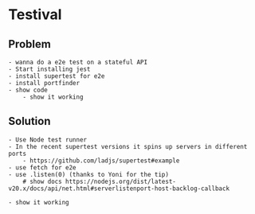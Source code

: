 # Testival

## Problem

    - wanna do a e2e test on a stateful API
    - Start installing jest
    - install supertest for e2e
    - install portfinder
    - show code
        - show it working

## Solution

    - Use Node test runner
    - In the recent supertest versions it spins up servers in different ports
        - https://github.com/ladjs/supertest#example
    - use fetch for e2e
    - use .listen(0) (thanks to Yoni for the tip)
        # show docs https://nodejs.org/dist/latest-v20.x/docs/api/net.html#serverlistenport-host-backlog-callback

    - show it working
